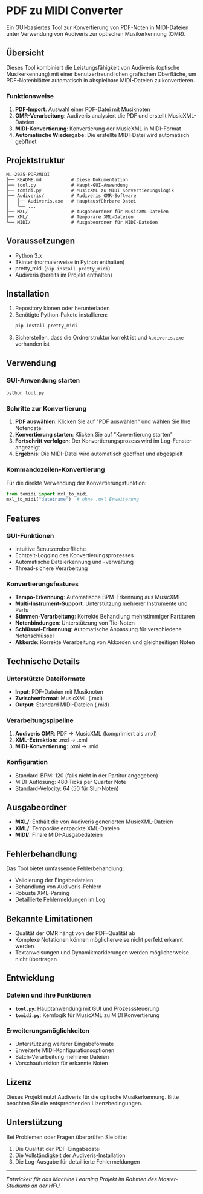 # PDF zu MIDI Converter

Ein GUI-basiertes Tool zur Konvertierung von PDF-Noten in MIDI-Dateien unter Verwendung von Audiveris zur optischen Musikerkennung (OMR).

## Übersicht

Dieses Tool kombiniert die Leistungsfähigkeit von Audiveris (optische Musikerkennung) mit einer benutzerfreundlichen grafischen Oberfläche, um PDF-Notenblätter automatisch in abspielbare MIDI-Dateien zu konvertieren.

### Funktionsweise

1. **PDF-Import**: Auswahl einer PDF-Datei mit Musiknoten
2. **OMR-Verarbeitung**: Audiveris analysiert die PDF und erstellt MusicXML-Dateien
3. **MIDI-Konvertierung**: Konvertierung der MusicXML in MIDI-Format
4. **Automatische Wiedergabe**: Die erstellte MIDI-Datei wird automatisch geöffnet

## Projektstruktur

```
ML-2025-PDF2MIDI
├── README.md           # Diese Dokumentation
├── tool.py             # Haupt-GUI-Anwendung
├── tomidi.py           # MusicXML zu MIDI Konvertierungslogik
├── Audiveris/          # Audiveris OMR-Software
│   ├── Audiveris.exe   # Hauptausführbare Datei
│   └── ...
├── MXL/                # Ausgabeordner für MusicXML-Dateien
├── XML/                # Temporäre XML-Dateien
└── MIDI/               # Ausgabeordner für MIDI-Dateien
```

## Voraussetzungen

- Python 3.x
- Tkinter (normalerweise in Python enthalten)
- pretty_midi (`pip install pretty_midi`)
- Audiveris (bereits im Projekt enthalten)

## Installation

1. Repository klonen oder herunterladen
2. Benötigte Python-Pakete installieren:
   ```bash
   pip install pretty_midi
   ```
3. Sicherstellen, dass die Ordnerstruktur korrekt ist und `Audiveris.exe` vorhanden ist

## Verwendung

### GUI-Anwendung starten

```bash
python tool.py
```

### Schritte zur Konvertierung

1. **PDF auswählen**: Klicken Sie auf "PDF auswählen" und wählen Sie Ihre Notendatei
2. **Konvertierung starten**: Klicken Sie auf "Konvertierung starten"
3. **Fortschritt verfolgen**: Der Konvertierungsprozess wird im Log-Fenster angezeigt
4. **Ergebnis**: Die MIDI-Datei wird automatisch geöffnet und abgespielt

### Kommandozeilen-Konvertierung

Für die direkte Verwendung der Konvertierungsfunktion:

```python
from tomidi import mxl_to_midi
mxl_to_midi("dateiname")  # ohne .mxl Erweiterung
```

## Features

### GUI-Funktionen
- Intuitive Benutzeroberfläche
- Echtzeit-Logging des Konvertierungsprozesses
- Automatische Dateierkennung und -verwaltung
- Thread-sichere Verarbeitung

### Konvertierungsfeatures
- **Tempo-Erkennung**: Automatische BPM-Erkennung aus MusicXML
- **Multi-Instrument-Support**: Unterstützung mehrerer Instrumente und Parts
- **Stimmen-Verarbeitung**: Korrekte Behandlung mehrstimmiger Partituren
- **Notenbindungen**: Unterstützung von Tie-Noten
- **Schlüssel-Erkennung**: Automatische Anpassung für verschiedene Notenschlüssel
- **Akkorde**: Korrekte Verarbeitung von Akkorden und gleichzeitigen Noten

## Technische Details

### Unterstützte Dateiformate
- **Input**: PDF-Dateien mit Musiknoten
- **Zwischenformat**: MusicXML (.mxl)
- **Output**: Standard MIDI-Dateien (.mid)

### Verarbeitungspipeline
1. **Audiveris OMR**: PDF → MusicXML (komprimiert als .mxl)
2. **XML-Extraktion**: .mxl → .xml
3. **MIDI-Konvertierung**: .xml → .mid

### Konfiguration
- Standard-BPM: 120 (falls nicht in der Partitur angegeben)
- MIDI-Auflösung: 480 Ticks per Quarter Note
- Standard-Velocity: 64 (50 für Slur-Noten)

## Ausgabeordner

- **MXL/**: Enthält die von Audiveris generierten MusicXML-Dateien
- **XML/**: Temporäre entpackte XML-Dateien
- **MIDI/**: Finale MIDI-Ausgabedateien

## Fehlerbehandlung

Das Tool bietet umfassende Fehlerbehandlung:
- Validierung der Eingabedateien
- Behandlung von Audiveris-Fehlern
- Robuste XML-Parsing
- Detaillierte Fehlermeldungen im Log

## Bekannte Limitationen

- Qualität der OMR hängt von der PDF-Qualität ab
- Komplexe Notationen können möglicherweise nicht perfekt erkannt werden
- Textanweisungen und Dynamikmarkierungen werden möglicherweise nicht übertragen

## Entwicklung

### Dateien und ihre Funktionen

- **`tool.py`**: Hauptanwendung mit GUI und Prozesssteuerung
- **`tomidi.py`**: Kernlogik für MusicXML zu MIDI Konvertierung

### Erweiterungsmöglichkeiten

- Unterstützung weiterer Eingabeformate
- Erweiterte MIDI-Konfigurationsoptionen
- Batch-Verarbeitung mehrerer Dateien
- Vorschaufunktion für erkannte Noten

## Lizenz

Dieses Projekt nutzt Audiveris für die optische Musikerkennung. Bitte beachten Sie die entsprechenden Lizenzbedingungen.

## Unterstützung

Bei Problemen oder Fragen überprüfen Sie bitte:
1. Die Qualität der PDF-Eingabedatei
2. Die Vollständigkeit der Audiveris-Installation
3. Die Log-Ausgabe für detaillierte Fehlermeldungen

---

*Entwickelt für das Machine Learning Projekt im Rahmen des Master-Studiums an der HFU.*
